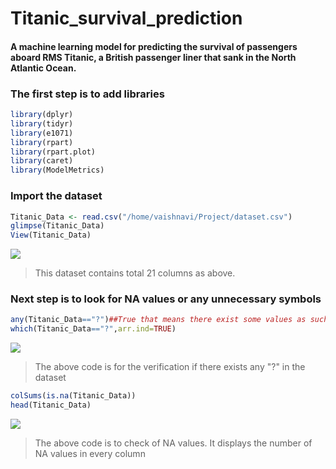 # Titanic_survival_prediction
#### A machine learning model for predicting the survival of passengers aboard RMS Titanic, a British passenger liner that sank in the North Atlantic Ocean.
### The first step is to add libraries
```r
library(dplyr)
library(tidyr)
library(e1071)
library(rpart)
library(rpart.plot)
library(caret)
library(ModelMetrics)
```
### Import the dataset
```r
Titanic_Data <- read.csv("/home/vaishnavi/Project/dataset.csv")
glimpse(Titanic_Data)
View(Titanic_Data)
```
<img src="https://user-images.githubusercontent.com/65387125/153166584-4c470fe1-bd67-4b2e-9292-cb5859d09ca2.png"></img>
>This dataset contains total 21 columns as above.
### Next step is to look for NA values or any unnecessary symbols 
```r
any(Titanic_Data=="?")##True that means there exist some values as such "?"
which(Titanic_Data=="?",arr.ind=TRUE)
```
<img src="https://user-images.githubusercontent.com/65387125/153176180-e421a482-857c-403d-9572-65bb38c5e304.png"></img>
>The above code is for the verification if there exists any "?" in the dataset 
```r
colSums(is.na(Titanic_Data))
head(Titanic_Data)
```
<img src="https://user-images.githubusercontent.com/65387125/153176659-640f4e37-c5dd-4186-92f9-c28f7d6c0d6f.png"></img>
>The above code is to check of NA values. It displays the number of NA values in every column
